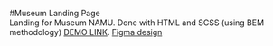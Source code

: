 #Museum Landing Page
<br>
Landing for Museum NAMU. Done with HTML and SCSS (using BEM methodology)
  [DEMO LINK](https://SeverusOwl.github.io/Museum/).
  [Figma design](https://www.figma.com/file/cRBCqE06cDrY3s4jX7h3iY/%D0%9D%D0%90%D0%9C%D0%A3-(Edit)?node-id=0%3A1)

